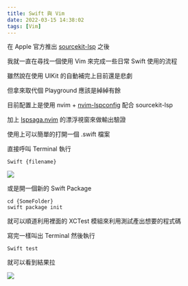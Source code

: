 ```yaml
---
title: Swift 與 Vim
date: 2022-03-15 14:38:02
tags: [Vim]
---
```


在 Apple 官方推出 [sourcekit-lsp](https://github.com/apple/sourcekit-lsp) 之後

我就一直在尋找一個使用 Vim 來完成一些日常 Swift 使用的流程

雖然說在使用 UIKit 的自動補完上目前還是悲劇

但拿來取代個 Playground 應該是綽綽有餘

目前配置上是使用 nvim + [nvim-lspconfig](https://github.com/neovim/nvim-lspconfig) 配合 sourcekit-lsp

加上 [lspsaga.nvim](https://github.com/glepnir/lspsaga.nvim) 的漂浮視窗來做輸出驗證

<!--more-->

使用上可以簡單的打開一個 .swift 檔案

直接呼叫 Terminal 執行

```
Swift {filename}
```

<img src=https://dl.dropboxusercontent.com/s/71n0wvay4vsoj6i/2022-03-15%2014.56.57.gif>


或是開一個新的 Swift Package

```
cd {SomeFolder}
swift package init
```

就可以順道利用裡面的 XCTest 模組來利用測試產出想要的程式碼

寫完一樣叫出 Terminal 然後執行

```
Swift test
```

就可以看到結果拉

<img src=https://dl.dropboxusercontent.com/s/g5ej6wc1ipe9yfr/2022-03-15%2015.04.15.gif>

